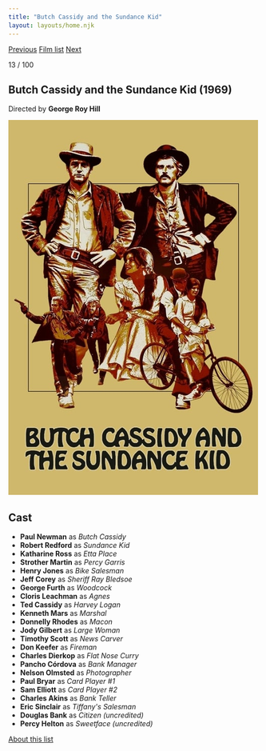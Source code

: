 ```yaml
---
title: "Butch Cassidy and the Sundance Kid"
layout: layouts/home.njk
---
```


<nav class="films">
  <a class="prev" href="../once-upon-a-time-in-the-west">Previous</a>
  <a href="../">Film list</a>
  <a class="next" href="../duck-you-sucker">Next</a>
</nav>

<p>13 / 100</p>

<article class="film">
  <h1>Butch Cassidy and the Sundance Kid (1969)</h1>

  <p class="director">
    Directed by <strong>George Roy Hill</strong>
  </p>

  <img src="../films/posters/butch-cassidy-and-the-sundance-kid.jpg" alt="">

  <h2>
    Cast
  </h2>
  <ul>
    <li><strong>Paul Newman</strong> as <em>Butch Cassidy</em></li>
<li><strong>Robert Redford</strong> as <em>Sundance Kid</em></li>
<li><strong>Katharine Ross</strong> as <em>Etta Place</em></li>
<li><strong>Strother Martin</strong> as <em>Percy Garris</em></li>
<li><strong>Henry Jones</strong> as <em>Bike Salesman</em></li>
<li><strong>Jeff Corey</strong> as <em>Sheriff Ray Bledsoe</em></li>
<li><strong>George Furth</strong> as <em>Woodcock</em></li>
<li><strong>Cloris Leachman</strong> as <em>Agnes</em></li>
<li><strong>Ted Cassidy</strong> as <em>Harvey Logan</em></li>
<li><strong>Kenneth Mars</strong> as <em>Marshal</em></li>
<li><strong>Donnelly Rhodes</strong> as <em>Macon</em></li>
<li><strong>Jody Gilbert</strong> as <em>Large Woman</em></li>
<li><strong>Timothy Scott</strong> as <em>News Carver</em></li>
<li><strong>Don Keefer</strong> as <em>Fireman</em></li>
<li><strong>Charles Dierkop</strong> as <em>Flat Nose Curry</em></li>
<li><strong>Pancho Córdova</strong> as <em>Bank Manager</em></li>
<li><strong>Nelson Olmsted</strong> as <em>Photographer</em></li>
<li><strong>Paul Bryar</strong> as <em>Card Player #1</em></li>
<li><strong>Sam Elliott</strong> as <em>Card Player #2</em></li>
<li><strong>Charles Akins</strong> as <em>Bank Teller</em></li>
<li><strong>Eric Sinclair</strong> as <em>Tiffany's Salesman</em></li>
<li><strong>Douglas Bank</strong> as <em>Citizen (uncredited)</em></li>
<li><strong>Percy Helton</strong> as <em>Sweetface (uncredited)</em></li>
  </ul>
</article>
<footer>
  <a href="../about">About this list</a>
</footer>
